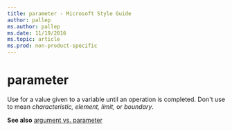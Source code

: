 ```yaml
---
title: parameter - Microsoft Style Guide
author: pallep
ms.author: pallep
ms.date: 11/19/2016
ms.topic: article
ms.prod: non-product-specific
---
```


# parameter

Use for a value given to a variable until an operation is completed. Don't use to mean *characteristic,* *element,* *limit,* or *boundary*.

**See also** [argument vs. parameter](/style-guide/a-z-word-list-term-collections/a/argument-vs-parameter)
